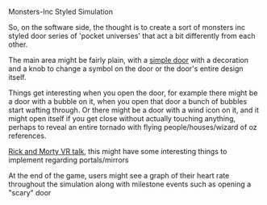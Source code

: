 Monsters-Inc Styled Simulation

So, on the software side, the thought is to create a sort of monsters inc styled door series of 'pocket universes' that act a bit differently from each other.

The main area might be fairly plain, with a [simple door](https://vignette.wikia.nocookie.net/monstersincmovies/images/0/08/Boo%27sdoor2.png/revision/latest?cb=20150915042057) with a decoration and a knob to change a symbol on the door or the door's entire design itself.

Things get interesting when you open the door, for example there might be a door with a bubble on it, when you open that door a bunch of bubbles start wafting through. Or there might be a door with a wind icon on it, and it might open itself if you get close without actually touching anything, perhaps to reveal an entire tornado with flying people/houses/wizard of oz references.

[Rick and Morty VR talk](https://www.youtube.com/watch?v=7aqIbeQQL8c), this might have some interesting things to implement regarding portals/mirrors

At the end of the game, users might see a graph of their heart rate throughout the simulation along with milestone events such as opening a "scary" door
